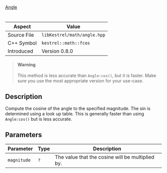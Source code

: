 [Angle](index.md)
# 
| Aspect | Value |
| --- | --- |
| Source File | `libKestrel/math/angle.hpp` |
| C++ Symbol | `kestrel::math::fcos` |
| Introduced | Version 0.8.0 |
> #### Warning
> This method is less accurate than `Angle:cos()`, but it is faster. Make sure you use the
most appropriate version for your use-case.
## Description
Compute the cosine of the angle to the specified magnitude. The sin is determined using a look up table.
This is generally faster than using `Angle:cos()` but is less accurate.
## Parameters
| Parameter | Type | Description |
| --- | --- | --- |
| `magnitude` | `?` | The value that the cosine will be multiplied by. |
